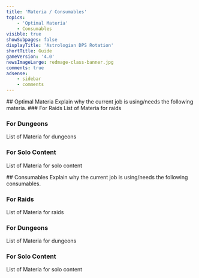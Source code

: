 ```yaml
---
title: 'Materia / Consumables'
topics:
    - 'Optimal Materia'
    - Consumables
visible: true
showSubpages: false
displayTitle: 'Astrologian DPS Rotation'
shortTitle: Guide
gameVersion: '4.0'
newsImageLarge: redmage-class-banner.jpg
comments: true
adsense:
    - sidebar
    - comments
---
```


<div id='optimal-materia'></div>
## Optimal Materia
Explain why the current job is using/needs the following materia.
### For Raids
List of Materia for raids

### For Dungeons
List of Materia for dungeons

### For Solo Content
List of Materia for solo content

<div id='consumables'></div>
## Consumables
Explain why the current job is using/needs the following consumables.

### For Raids
List of Materia for raids

### For Dungeons
List of Materia for dungeons

### For Solo Content
List of Materia for solo content